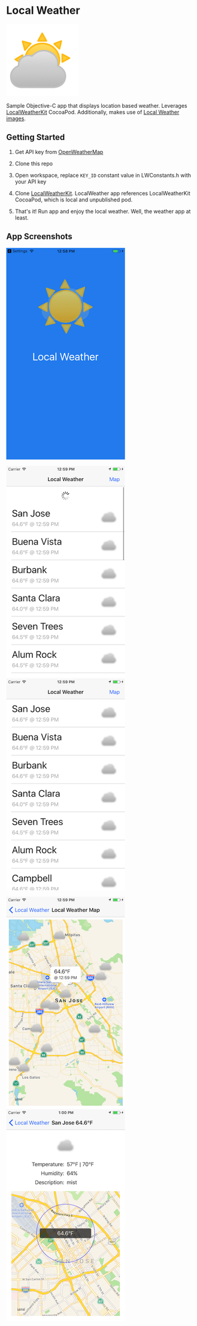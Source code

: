 Local Weather
===========

![App Image](./Images/02d.png)

Sample Objective-C app that displays location based weather. Leverages [LocalWeatherKit](https://github.com/AnthonyArzola/LocalWeatherKit "LocalWeatherKit on GitHub") CocoaPod. Additionally, makes use of [Local Weather images](https://github.com/AnthonyArzola/LocalWeatherImages "Local Weather Images on GitHub").

## Getting Started

1. Get API key from [OpenWeatherMap](https://openweathermap.org/appid)

2. Clone this repo

3. Open workspace, replace `KEY_ID` constant value in LWConstants.h with your API key

4. Clone [LocalWeatherKit](https://github.com/AnthonyArzola/LocalWeatherKit "LocalWeatherKit on GitHub"). LocalWeather app references LocalWeatherKit CocoaPod, which is local and unpublished pod.

5. That's it! Run app and enjoy the local weather. Well, the weather app at least.

## App Screenshots
![Loading](./Screenshots/Loading.png)


![Refresh](./Screenshots/Refresh.png) ![List](./Screenshots/List.png)


![Map](./Screenshots/Map.png) ![City Weather Details](./Screenshots/Details.png)
